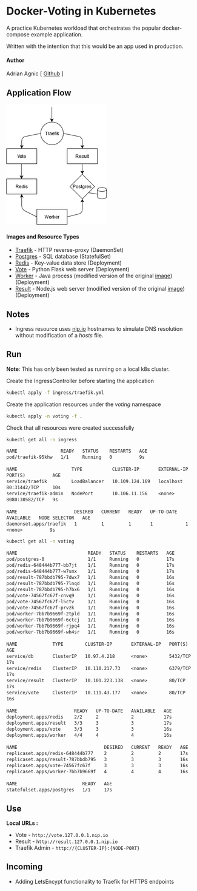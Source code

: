 # Docker-Voting in Kubernetes
A practice Kubernetes workload that orchestrates the popular docker-compose example application.

Written with the intention that this would be an app used in production.

#### Author
Adrian Agnic [ [Github](https://github.com/ajagnic) ]

## Application Flow
![](voting-architecture.png)

#### Images and Resource Types
- [Traefik](https://hub.docker.com/_/traefik) - HTTP reverse-proxy (DaemonSet)
- [Postgres](https://hub.docker.com/_/postgres) - SQL database (StatefulSet)
- [Redis](https://hub.docker.com/_/redis) - Key-value data store (Deployment)
- [Vote](https://hub.docker.com/r/dockersamples/examplevotingapp_vote) - Python Flask web server (Deployment)
- [Worker](https://hub.docker.com/r/ajagnic/voting_fixed_worker) - Java process (modified version of the original [image](https://hub.docker.com/r/dockersamples/examplevotingapp_worker)) (Deployment)
- [Result](https://hub.docker.com/r/ajagnic/voting_fixed_result) - Node.js web server (modified version of the original [image](https://hub.docker.com/r/dockersamples/examplevotingapp_result)) (Deployment)

## Notes
- Ingress resource uses [nip.io](https://nip.io/) hostnames to simulate DNS resolution without modification of a _hosts_ file.

## Run
__Note__: This has only been tested as running on a local k8s cluster.

Create the IngressController before starting the application
```sh
kubectl apply -f ingress/traefik.yml
```

Create the application resources under the _voting_ namespace
```sh
kubectl apply -n voting -f .
```

Check that all resources were created successfully
```sh
kubectl get all -n ingress
```
```
NAME                READY   STATUS    RESTARTS   AGE
pod/traefik-95khw   1/1     Running   0          9s

NAME                    TYPE           CLUSTER-IP       EXTERNAL-IP   PORT(S)          AGE
service/traefik         LoadBalancer   10.109.124.169   localhost     80:31442/TCP     10s
service/traefik-admin   NodePort       10.106.11.156    <none>        8080:30582/TCP   9s

NAME                     DESIRED   CURRENT   READY   UP-TO-DATE   AVAILABLE   NODE SELECTOR   AGE
daemonset.apps/traefik   1         1         1       1            1           <none>          9s
```

```sh
kubectl get all -n voting
```
```
NAME                          READY   STATUS    RESTARTS   AGE
pod/postgres-0                1/1     Running   0          17s
pod/redis-648444b777-bb7jt    1/1     Running   0          17s
pod/redis-648444b777-w7smx    1/1     Running   0          17s
pod/result-787bbdb795-7dwx7   1/1     Running   0          16s
pod/result-787bbdb795-7lnqd   1/1     Running   0          16s
pod/result-787bbdb795-h7bx6   1/1     Running   0          16s
pod/vote-74567fc67f-cnvq9     1/1     Running   0          16s
pod/vote-74567fc67f-l5ctv     1/1     Running   0          16s
pod/vote-74567fc67f-prvzk     1/1     Running   0          16s
pod/worker-7bb7b9669f-2tpld   1/1     Running   0          16s
pod/worker-7bb7b9669f-6ctcj   1/1     Running   0          16s
pod/worker-7bb7b9669f-rjpq4   1/1     Running   0          16s
pod/worker-7bb7b9669f-wh4sr   1/1     Running   0          16s

NAME             TYPE        CLUSTER-IP       EXTERNAL-IP   PORT(S)    AGE
service/db       ClusterIP   10.97.4.218      <none>        5432/TCP   17s
service/redis    ClusterIP   10.110.217.73    <none>        6379/TCP   17s
service/result   ClusterIP   10.101.223.138   <none>        80/TCP     17s
service/vote     ClusterIP   10.111.43.177    <none>        80/TCP     16s

NAME                     READY   UP-TO-DATE   AVAILABLE   AGE
deployment.apps/redis    2/2     2            2           17s
deployment.apps/result   3/3     3            3           17s
deployment.apps/vote     3/3     3            3           16s
deployment.apps/worker   4/4     4            4           16s

NAME                                DESIRED   CURRENT   READY   AGE
replicaset.apps/redis-648444b777    2         2         2       17s
replicaset.apps/result-787bbdb795   3         3         3       16s
replicaset.apps/vote-74567fc67f     3         3         3       16s
replicaset.apps/worker-7bb7b9669f   4         4         4       16s

NAME                        READY   AGE
statefulset.apps/postgres   1/1     17s
```

## Use
__Local URLs :__
- Vote - `http://vote.127.0.0.1.nip.io`
- Result - `http://result.127.0.0.1.nip.io`
- Traefik Admin - `http://{CLUSTER-IP}:{NODE-PORT}`

## Incoming
- Adding LetsEncypt functionality to Traefik for HTTPS endpoints